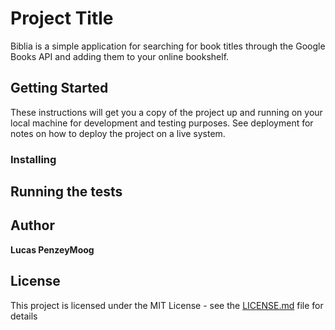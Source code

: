 # Project Title

Biblia is a simple application for searching for book titles through the Google Books API and adding them to your online bookshelf.

## Getting Started

These instructions will get you a copy of the project up and running on your local machine for development and testing purposes. See deployment for notes on how to deploy the project on a live system.

### Installing

## Running the tests

## Author

**Lucas PenzeyMoog**

## License

This project is licensed under the MIT License - see the [LICENSE.md](LICENSE.md) file for details

